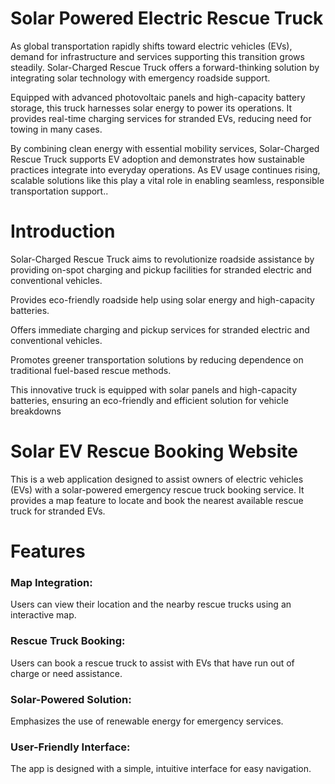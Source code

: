 # Solar Powered Electric Rescue Truck


As global transportation rapidly shifts toward electric vehicles (EVs), demand for infrastructure and services supporting this transition grows steadily. Solar-Charged Rescue Truck offers a forward-thinking solution by integrating solar technology with emergency roadside support. 

Equipped with advanced photovoltaic panels and high-capacity battery storage, this truck harnesses solar energy to power its operations. It provides real-time charging services for stranded EVs, reducing need for towing in many cases. 

By combining clean energy with essential mobility services, Solar-Charged Rescue Truck supports EV adoption and demonstrates how sustainable practices integrate into everyday operations. As EV usage continues rising, scalable solutions like this play a vital role in enabling seamless, responsible transportation support..


# Introduction 

Solar-Charged Rescue Truck aims to revolutionize roadside assistance by providing on-spot charging and pickup facilities for stranded electric and conventional vehicles.

Provides eco-friendly roadside help using solar energy and high-capacity batteries.

Offers immediate charging and pickup services for stranded electric and conventional vehicles.

Promotes greener transportation solutions by reducing dependence on traditional fuel-based rescue methods.

This innovative truck is equipped with solar panels and high-capacity batteries, ensuring an eco-friendly and efficient solution for vehicle breakdowns

# Solar EV Rescue Booking Website
This is a web application designed to assist owners of electric vehicles (EVs) with a solar-powered emergency rescue truck booking service. It provides a map feature to locate and book the nearest available rescue truck for stranded EVs.

# Features
### Map Integration:
Users can view their location and the nearby rescue trucks using an interactive map.
### Rescue Truck Booking:
Users can book a rescue truck to assist with EVs that have run out of charge or need assistance.
### Solar-Powered Solution:
Emphasizes the use of renewable energy for emergency services.
### User-Friendly Interface:
The app is designed with a simple, intuitive interface for easy navigation.

